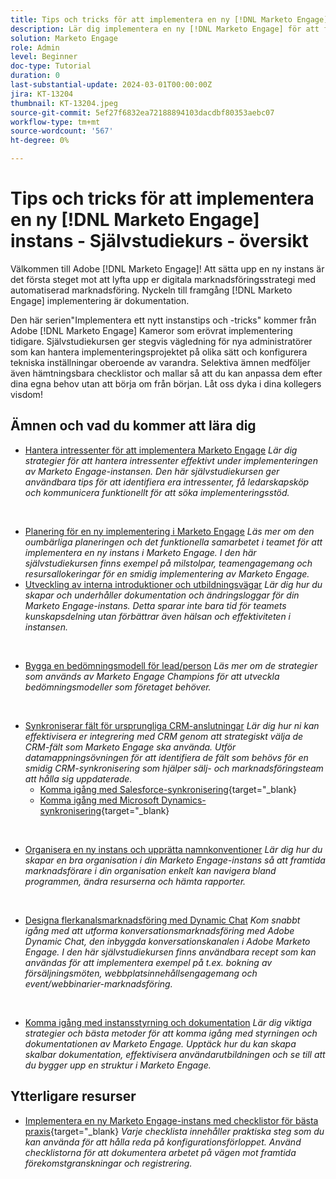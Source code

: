 ```yaml
---
title: Tips och tricks för att implementera en ny [!DNL Marketo Engage] instans - Självstudiekurs - översikt
description: Lär dig implementera en ny [!DNL Marketo Engage] för att få ut så mycket som möjligt av sin kraft. Den här serien"Implementera en ny Marketo Engage" Tips and Tricks-serien ger bästa praxis som Adobe har visat [!DNL Marketo Engage] Champions. Områden som behandlas är bland annat hantering av intressenter, projektledning för implementering, intern utbildning, inbyggnad av bedömningsmodell för lead/person, inställning av inledande CRM-synkronisering med mera.
solution: Marketo Engage
role: Admin
level: Beginner
doc-type: Tutorial
duration: 0
last-substantial-update: 2024-03-01T00:00:00Z
jira: KT-13204
thumbnail: KT-13204.jpeg
source-git-commit: 5ef27f6832ea72188894103dacdbf80353aebc07
workflow-type: tm+mt
source-wordcount: '567'
ht-degree: 0%

---
```


# Tips och tricks för att implementera en ny [!DNL Marketo Engage] instans - Självstudiekurs - översikt

Välkommen till Adobe [!DNL Marketo Engage]! Att sätta upp en ny instans är det första steget mot att lyfta upp er digitala marknadsföringsstrategi med automatiserad marknadsföring. Nyckeln till framgång [!DNL Marketo Engage] implementering är dokumentation.

Den här serien&quot;Implementera ett nytt instanstips och -tricks&quot; kommer från Adobe [!DNL Marketo Engage] Kameror som erövrat implementering tidigare. Självstudiekursen ger stegvis vägledning för nya administratörer som kan hantera implementeringsprojektet på olika sätt och konfigurera tekniska inställningar oberoende av varandra. Selektiva ämnen medföljer även hämtningsbara checklistor och mallar så att du kan anpassa dem efter dina egna behov utan att börja om från början. Låt oss dyka i dina kollegers visdom!

## Ämnen och vad du kommer att lära dig

* [Hantera intressenter för att implementera Marketo Engage](/help/marketo-tutorial-implementing-new-instance/managing-stakeholder-communications.md)
  *Lär dig strategier för att hantera intressenter effektivt under implementeringen av Marketo Engage-instansen. Den här självstudiekursen ger användbara tips för att identifiera era intressenter, få ledarskapsköp och kommunicera funktionellt för att söka implementeringsstöd.*
<br>

* [Planering för en ny implementering i Marketo Engage](/help/marketo-tutorial-implementing-new-instance/planning-for-new-implementation.md)
  *Läs mer om den oumbärliga planeringen och det funktionella samarbetet i teamet för att implementera en ny instans i Marketo Engage. I den här självstudiekursen finns exempel på milstolpar, teamengagemang och resursallokeringar för en smidig implementering av Marketo Engage.*
  <br>
* [Utveckling av interna introduktioner och utbildningsvägar](/help/marketo-tutorial-implementing-new-instance/internal-training-roadshow.md)
  *Lär dig hur du skapar och underhåller dokumentation och ändringsloggar för din Marketo Engage-instans. Detta sparar inte bara tid för teamets kunskapsdelning utan förbättrar även hälsan och effektiviteten i instansen.*
<br>

* [Bygga en bedömningsmodell för lead/person](/help/marketo-tutorial-implementing-new-instance/building-person-scoring-model.md)
  *Läs mer om de strategier som används av Marketo Engage Champions för att utveckla bedömningsmodeller som företaget behöver.*
<br>

* [Synkroniserar fält för ursprungliga CRM-anslutningar](/help/marketo-tutorial-implementing-new-instance/syncing-fields-for-crm-integration.md)
  *Lär dig hur ni kan effektivisera er integrering med CRM genom att strategiskt välja de CRM-fält som Marketo Engage ska använda. Utför datamappningsövningen för att identifiera de fält som behövs för en smidig CRM-synkronisering som hjälper sälj- och marknadsföringsteam att hålla sig uppdaterade.*
   * [Komma igång med Salesforce-synkronisering](https://experienceleague.adobe.com/en/docs/marketo-learn/tutorials/lead-and-data-management/salesforce-sync-setup){target="_blank}
   * [Komma igång med Microsoft Dynamics-synkronisering](https://experienceleague.adobe.com/en/docs/marketo-learn/tutorials/lead-and-data-management/microsoft-dynamics-sync-setup){target="_blank}
<br>

* [Organisera en ny instans och upprätta namnkonventioner](/help/marketo-tutorial-implementing-new-instance/organizing-new-instance.md)
  *Lär dig hur du skapar en bra organisation i din Marketo Engage-instans så att framtida marknadsförare i din organisation enkelt kan navigera bland programmen, ändra resurserna och hämta rapporter.*
<br>

* [Designa flerkanalsmarknadsföring med Dynamic Chat](/help/marketo-tutorial-implementing-new-instance/designing-omnichannel-conversational-marketing.md)
  *Kom snabbt igång med att utforma konversationsmarknadsföring med Adobe Dynamic Chat, den inbyggda konversationskanalen i Adobe Marketo Engage. I den här självstudiekursen finns användbara recept som kan användas för att implementera exempel på t.ex. bokning av försäljningsmöten, webbplatsinnehållsengagemang och event/webbinarier-marknadsföring.*
<br>

* [Komma igång med instansstyrning och dokumentation](/help/marketo-tutorial-implementing-new-instance/documenting-your-instance.md)
  *Lär dig viktiga strategier och bästa metoder för att komma igång med styrningen och dokumentationen av Marketo Engage. Upptäck hur du kan skapa skalbar dokumentation, effektivisera användarutbildningen och se till att du bygger upp en struktur i Marketo Engage.*

## Ytterligare resurser

* [Implementera en ny Marketo Engage-instans med checklistor för bästa praxis](https://experienceleague.adobe.com/en/docs/marketo/using/getting-started/implementing-a-new-marketo-engage-instance/where-to-start){target="_blank}
  *Varje checklista innehåller praktiska steg som du kan använda för att hålla reda på konfigurationsförloppet. Använd checklistorna för att dokumentera arbetet på vägen mot framtida förekomstgranskningar och registrering.*